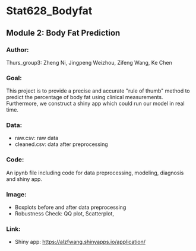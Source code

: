 # Stat628_Bodyfat
## Module 2: Body Fat Prediction 

### Author: 
Thurs_group3: Zheng Ni, Jingpeng Weizhou, Zifeng Wang, Ke Chen

### Goal:
This project is to provide a precise and accurate "rule of thumb" method to predict the percentage of body fat using clinical measurements. Furthermore, we construct a shiny app which could run our model in real time.

### Data:
- raw.csv: raw data
- cleaned.csv: data after preprocessing

### Code:
An ipynb file including code for data preprocessing, modeling, diagnosis and shiny app.

### Image:
- Boxplots before and after data preprocessing
- Robustness Check: QQ plot, Scatterplot, 

### Link:
- Shiny app: https://alzfwang.shinyapps.io/application/
